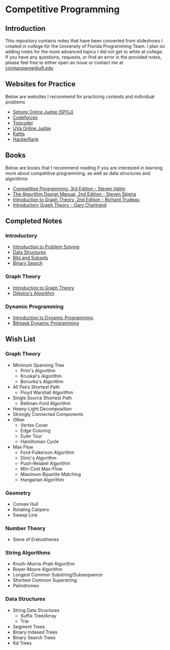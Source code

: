 # Competitive Programming

## Introduction

This repository contains notes that have been converted from slideshows I created in college for the University of Florida Programming Team. I plan on adding notes for the more advanced topics I did not get to while at college. If you have any questions, requests, or find an error in the provided notes, please feel free to either open an issue or contact me at cormacpayne@ufl.edu

## Websites for Practice

Below are websites I recommend for practicing contests and individual problems

- [Sphere Online Judge (SPOJ)](http://www.spoj.com/)
- [Codeforces](http://codeforces.com/)
- [Topcoder](https://www.topcoder.com/)
- [UVa Online Judge](https://uva.onlinejudge.org/)
- [Kattis](https://open.kattis.com/)
- [HackerRank](https://www.hackerrank.com/)

## Books

Below are books that I recommend reading if you are interested in learning more about competitive programming, as well as data structures and algorithms

- [Competitive Programming, 3rd Edition - Steven Halim](https://www.amazon.com/Competitive-Programming-3rd-Steven-Halim/dp/B00FG8MNN8)
- [The Algorithm Design Manual, 2nd Edition - Steven Skiena](https://www.amazon.com/Algorithm-Design-Manual-Steven-Skiena/dp/1848000693/ref=sr_1_1?s=books&ie=UTF8&qid=1484196474&sr=1-1&keywords=the+algorithm+design+manual)
- [Introduction to Graph Theory, 2nd Edition - Richard Trudeau](https://www.amazon.com/Introduction-Graph-Theory-Dover-Mathematics/dp/0486678709)
- [Introductory Graph Theory - Gary Chartrand](https://www.amazon.com/Introductory-Graph-Theory-Dover-Mathematics/dp/0486247759/ref=pd_sim_14_25?_encoding=UTF8&pd_rd_i=0486247759&pd_rd_r=D7Q9XSGFQ9J1TGQTYCZ0&pd_rd_w=KswGa&pd_rd_wg=0ayQt&psc=1&refRID=D7Q9XSGFQ9J1TGQTYCZ0)

## Completed Notes

### Introductory

- [Introduction to Problem Solving](./Notes/Problem-Solving.md)
- [Data Structures](./Notes/Data-Structures.md)
- [Bits and Subsets](./Notes/Bits-and-Subsets.md)
- [Binary Search](./Notes/Binary-Search.md)

### Graph Theory

- [Introduction to Graph Theory](./Notes/Graph-Theory.md)
- [Dijkstra's Algorithm](./Notes/Dijkstras-Algorithm.md)

### Dynamic Programming

- [Introduction to Dynamic Programming](./Notes/Dynamic-Programming.md)
- [Bitmask Dynamic Programming](./Notes/Bitmask-Dynamic-Programming.md)

## Wish List

### Graph Theory

- Minimum Spanning Tree
    - Prim's Algorithm
    - Kruskal's Algorithm
    - Boruvka's Algorithm
- All Pairs Shortest Path
    - Floyd Warshall Algorithm
- Single Source Shortest Path
    - Bellman-Ford Algorithm
- Heavy-Light Decomposition
- Strongly Connected Components
- Other
    - Vertex Cover
    - Edge Coloring
    - Euler Tour
    - Hamiltonian Cycle
- Max Flow
    - Ford-Fulkerson Algorithm
    - Dinic's Algorithm
    - Push-Relabel Algorithm
    - Min-Cost Max-Flow
    - Maximum Bipartite Matching
    - Hungarian Algorithm

### Geometry

- Convex Hull
- Rotating Calipers
- Sweep Line

### Number Theory

- Sieve of Eratosthenes

### String Algorithms

- Knuth-Morris-Pratt Algorithm
- Boyer-Moore Algorithm
- Longest Common Substring/Subsequence
- Shortest Common Superstring
- Palindromes

### Data Structures

- String Data Structures
    - Suffix Tree/Array
    - Trie
- Segment Trees
- Binary Indexed Trees
- Binary Search Trees
- Kd Trees
